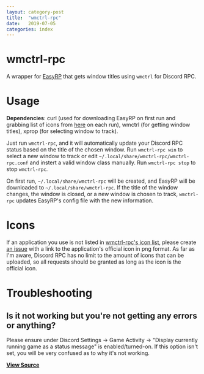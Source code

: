 ```yaml
---
layout: category-post
title:  "wmctrl-rpc"
date:   2019-07-05
categories: index
---
```


# wmctrl-rpc

A wrapper for [EasyRP](https://github.com/Pizzabelly/EasyRP) that gets window titles using `wmctrl` for Discord RPC.

# Usage

**Dependencies**: curl (used for downloading EasyRP on first run and grabbing list of icons from [here](https://github.com/simoniz0r/wmctrl-rpc/blob/master/wmctrl-rpc-icons.sh) on each run), wmctrl (for getting window titles), xprop (for selecting window to track).

Just run `wmctrl-rpc`, and it will automatically update your Discord RPC status based on the title of the chosen window.  Run `wmctrl-rpc win` to select a new window to track or edit `~/.local/share/wmctrl-rpc/wmctrl-rpc.conf` and instert a valid window class manually.  Run `wmctrl-rpc stop` to stop `wmctrl-rpc`.

On first run, `~/.local/share/wmctrl-rpc` will be created, and EasyRP will be downloaded to `~/.local/share/wmctrl-rpc`. If the title of the window changes, the window is closed, or a new window is chosen to track, `wmctrl-rpc` updates EasyRP's config file with the new information. 

# Icons

If an application you use is not listed in [wmctrl-rpc's icon list](https://github.com/simoniz0r/wmctrl-rpc/blob/master/wmctrl-rpc-icons.sh), please create [an issue](https://github.com/simoniz0r/wmctrl-rpc/issues/new) with a link to the application's official icon in png format.  As far as I'm aware, Discord RPC has no limit to the amount of icons that can be uploaded, so all requests should be granted as long as the icon is the official icon.

# Troubleshooting

## Is it not working but you're not getting any errors or anything?

Please ensure under Discord Settings -> Game Activity -> "Display currently running game as a status message" is enabled/turned-on.
If this option isn't set, you will be very confused as to why it's not working.

**[View Source](https://github.com/simoniz0r/wmctrl-rpc)**
